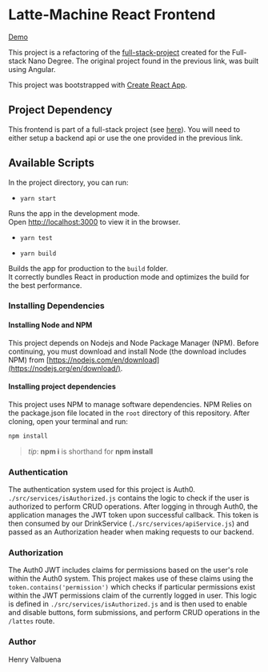 # Latte-Machine React Frontend

[Demo](henryis.me/lattes)

This project is a refactoring of the [full-stack-project](https://github.com/henryvalbuena/full-stack-project) created for the Full-stack Nano Degree. The original project found in the previous link, was built using Angular.

This project was bootstrapped with [Create React App](https://github.com/facebook/create-react-app).

## Project Dependency

This frontend is part of a full-stack project (see [here](https://github.com/henryvalbuena/full-stack-project)). You will need to either setup a backend api or use the one provided in the previous link.

## Available Scripts

In the project directory, you can run:

-  `yarn start`

Runs the app in the development mode.<br />
Open [http://localhost:3000](http://localhost:3000) to view it in the browser.

-  `yarn test`

-  `yarn build`

Builds the app for production to the `build` folder.<br />
It correctly bundles React in production mode and optimizes the build for the best performance.

### Installing Dependencies

#### Installing Node and NPM

This project depends on Nodejs and Node Package Manager (NPM). Before continuing, you must download and install Node (the download includes NPM) from [https://nodejs.com/en/download](https://nodejs.org/en/download/).

#### Installing project dependencies

This project uses NPM to manage software dependencies. NPM Relies on the package.json file located in the `root` directory of this repository. After cloning, open your terminal and run:

```bash
npm install
```

>_tip_: **npm i** is shorthand for **npm install**

### Authentication

The authentication system used for this project is Auth0. `./src/services/isAuthorized.js` contains the logic to check if the user is authorized to perform CRUD operations. After logging in through Auth0, the application manages the JWT token upon successful callback. This token is then consumed by our DrinkService (`./src/services/apiService.js`) and passed as an Authorization header when making requests to our backend.

### Authorization

The Auth0 JWT includes claims for permissions based on the user's role within the Auth0 system. This project makes use of these claims using the `token.contains('permission')` which checks if particular permissions exist within the JWT permissions claim of the currently logged in user. This logic is defined in  `./src/services/isAuthorized.js` and is then used to enable and disable buttons, form submissions, and perform CRUD operations in the `/lattes` route.

### Author
Henry Valbuena